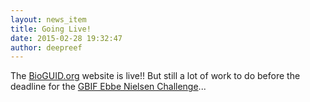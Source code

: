 ```yaml
---
layout: news_item
title: Going Live!
date: 2015-02-28 19:32:47
author: deepreef
---
```


The [BioGUID.org] website is live!!  But still a lot of work to do before the deadline for the [GBIF Ebbe Nielsen Challenge]...

[BioGUID.org]: http://bioguid.org
[GBIF Ebbe Nielsen Challenge]: http://gbif.challengepost.com/